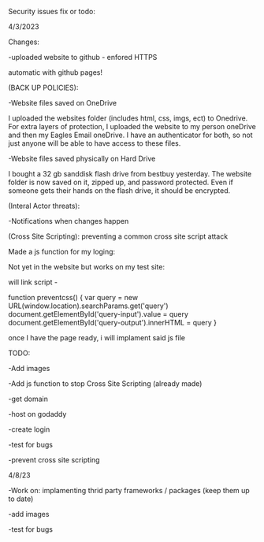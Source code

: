 Security issues fix or todo:

4/3/2023

Changes:

-uploaded website to github - enfored HTTPS

automatic with github pages!

(BACK UP POLICIES):

-Website files saved on OneDrive

I uploaded the websites folder (includes html, css, imgs, ect) to Onedrive. For extra layers of protection,
I uploaded the website to my person oneDrive and then my Eagles Email oneDrive. I have an authenticator for both,
so not just anyone will be able to have access to these files. 

-Website files saved physically on Hard Drive

I bought a 32 gb sanddisk flash drive from bestbuy yesterday. The website folder is now saved on it, zipped up, and password protected.
Even if someone gets their hands on the flash drive, it should be encrypted. 

(Interal Actor threats):

-Notifications when changes happen

(Cross Site Scripting): preventing a common cross site script attack

Made a js function for my loging:

Not yet in the website but works on my test site: 

will link script -

function preventcss() {
	var query = new URL(window.location).searchParams.get('query')
	document.getElementById('query-input').value = query
	document.getElementById('query-output').innerHTML = query
}

once I have the page ready, i will implament said js file


TODO:

-Add images

-Add js function to stop Cross Site Scripting (already made)

-get domain

-host on godaddy

-create login

-test for bugs

-prevent cross site scripting

4/8/23

-Work on: implamenting thrid party frameworks / packages (keep them up to date) 

-add images 

-test for bugs
